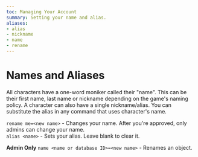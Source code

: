```yaml
---
toc: Managing Your Account
summary: Setting your name and alias.
aliases:
- alias
- nickname
- name
- rename
---
```


# Names and Aliases

All characters have a one-word moniker called their "name".  This can be their first name, last name or nickname depending on the game's naming policy.  A character can also have a single nickname/alias.  You can substitute the alias in any command that uses character's name.

`rename me=<new name>` - Changes your name. After you're approved, only admins can change your name.  
`alias <name>` - Sets your alias.  Leave blank to clear it.

**Admin Only**
`name <name or database ID>=<new name>` - Renames an object.
